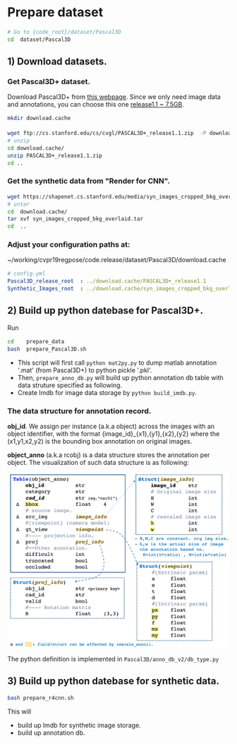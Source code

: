 # Prepare dataset

```bash
# Go to {code_root}/dataset/Pascal3D
cd  dataset/Pascal3D
```

## 1) Download datasets.


### Get Pascal3D+ dataset.

Download Pascal3D+ from [this webpage](http://cvgl.stanford.edu/projects/pascal3d.html).
Since we only need image data and annotations, you can choose this one [release1.1 ~ 7.5GB](ftp://cs.stanford.edu/cs/cvgl/PASCAL3D+_release1.1.zip).

```bash
mkdir download.cache

wget ftp://cs.stanford.edu/cs/cvgl/PASCAL3D+_release1.1.zip  -P download.cache/
# unzip
cd download.cache/
unzip PASCAL3D+_release1.1.zip
cd ..
```

### Get the synthetic data from "Render for CNN".

```bash
wget https://shapenet.cs.stanford.edu/media/syn_images_cropped_bkg_overlaid.tar  -P download.cache/
# untar
cd  download.cache/
tar xvf syn_images_cropped_bkg_overlaid.tar
cd  ..
```


### Adjust your configuration paths at:

~/working/cvpr19regpose/code.release/dataset/Pascal3D/download.cache

```yaml
# config.yml
Pascal3D_release_root  : ../download.cache/PASCAL3D+_release1.1  
Synthetic_Images_root  : ../download.cache/syn_images_cropped_bkg_overlaid
```




## 2) Build up python datebase for Pascal3D+. 

Run 

```bash
cd    prepare_data
bash  prepare_Pascal3D.sh
```

- This script will first call ```python mat2py.py``` to dump matlab annotation '.mat' (from Pascal3D+) to python pickle '.pkl'.
- Then, ```prepare_anno_db.py``` will build up python annotation db table with data struture specified as following.
- Create lmdb for image data storage by ```python build_imdb.py```.



### The data structure for annotation record.

**obj_id**. We assign per instance (a.k.a object) across the images with an object identifier, with the format {image_id}_{x1},{y1},{x2},{y2} where the (x1,y1,x2,y2) is the bounding box annotation on original images.

**object_anno** (a.k.a rcobj) is a data structure stores the annotation per object. The visualization of such data structure is as following:

![](data_structure.png)

The python definition is implemented in 
```Pascal3D/anno_db_v2/db_type.py```


## 3) Build up python datebase for synthetic data. 

```bash
bash prepare_r4cnn.sh
```

This will 

- build up lmdb for synthetic image storage.
- build up annotation db.

